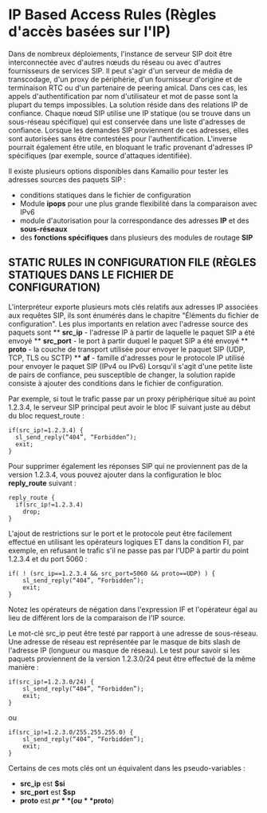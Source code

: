# IP Based Access Rules (Règles d'accès basées sur l'IP)

Dans de nombreux déploiements, l'instance de serveur SIP doit être interconnectée avec d'autres nœuds du réseau ou avec d'autres fournisseurs de services SIP. Il peut s'agir d'un serveur de média de transcodage, d'un proxy de périphérie, d'un fournisseur d'origine et de terminaison RTC ou d'un partenaire de peering amical.
Dans ces cas, les appels d'authentification par nom d'utilisateur et mot de passe sont la plupart du temps impossibles. La solution réside dans des relations IP de confiance. Chaque nœud SIP utilise une IP statique (ou se trouve dans un sous-réseau spécifique) qui est conservée dans une liste d'adresses de confiance. Lorsque les demandes SIP proviennent de ces adresses, elles sont autorisées sans être contestées pour l'authentification.
L'inverse pourrait également être utile, en bloquant le trafic provenant d'adresses IP spécifiques (par exemple, source d'attaques identifiée).

 
Il existe plusieurs options disponibles dans Kamailio pour tester les adresses sources des paquets SIP : 
* conditions statiques dans le fichier de configuration
* Module **ipops** pour une plus grande flexibilité dans la comparaison avec IPv6
* module d'autorisation pour la correspondance des adresses **IP** et des **sous-réseaux**
* des **fonctions spécifiques** dans plusieurs des modules de routage **SIP**


## STATIC RULES IN CONFIGURATION FILE (RÈGLES STATIQUES DANS LE FICHIER DE CONFIGURATION)


L'interpréteur exporte plusieurs mots clés relatifs aux adresses IP associées aux requêtes SIP, ils sont énumérés dans le chapitre "Éléments du fichier de configuration". Les plus importants en relation avec l'adresse source des paquets sont
** **src_ip** - l'adresse IP à partir de laquelle le paquet SIP a été envoyé
** **src_port** - le port à partir duquel le paquet SIP a été envoyé
** **proto** - la couche de transport utilisée pour envoyer le paquet SIP (UDP, TCP, TLS ou SCTP) 
** **af** - famille d'adresses pour le protocole IP utilisé pour envoyer le paquet SIP (IPv4 ou IPv6)
Lorsqu'il s'agit d'une petite liste de pairs de confiance, peu susceptible de changer, la solution rapide consiste à ajouter des conditions dans le fichier de configuration.

Par exemple, si tout le trafic passe par un proxy périphérique situé au point 1.2.3.4, le serveur SIP principal peut avoir le bloc IF suivant juste au début du bloc request_route :

    if(src_ip!=1.2.3.4) { 
      sl_send_reply(“404”, “Forbidden”); 
      exit;
    }

Pour supprimer également les réponses SIP qui ne proviennent pas de la version 1.2.3.4, vous pouvez ajouter dans la configuration le bloc **reply_route** suivant :

    reply_route { 
      if(src_ip!=1.2.3.4)
        drop; 
    }
L'ajout de restrictions sur le port et le protocole peut être facilement effectué en utilisant les opérateurs logiques ET dans la condition FI, par exemple, en refusant le trafic s'il ne passe pas par l'UDP à partir du point 1.2.3.4 et du port 5060 :

    if( ! (src_ip==1.2.3.4 && src_port=5060 && proto==UDP) ) {
        sl_send_reply(“404”, “Forbidden”);
        exit;
    }
    
Notez les opérateurs de négation dans l'expression IF et l'opérateur égal au lieu de différent lors de la comparaison de l'IP source.
 
Le mot-clé src_ip peut être testé par rapport à une adresse de sous-réseau. Une adresse de réseau est représentée par le masque de bits slash de l'adresse IP (longueur ou masque de réseau). Le test pour savoir si les paquets proviennent de la version 1.2.3.0/24 peut être effectué de la même manière :

    if(src_ip!=1.2.3.0/24) { 
        sl_send_reply(“404”, “Forbidden”); 
        exit;
    }
    
ou
    
    if(src_ip!=1.2.3.0/255.255.255.0) { 
        sl_send_reply(“404”, “Forbidden”); 
        exit;
    }
    

Certains de ces mots clés ont un équivalent dans les pseudo-variables : 
* **src_ip** est **$si**
* **src_port** est **$sp**
* **proto** est **$pr** (ou **$proto**)
    

